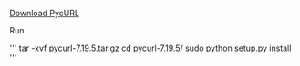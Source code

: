 [Download PycURL](http://pycurl.sourceforge.net/)

Run

'''
tar -xvf pycurl-7.19.5.tar.gz
cd pycurl-7.19.5/
sudo python setup.py install
'''
